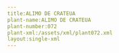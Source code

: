 ```yaml
---
title:ALIMO DE CRATEUA
plant-name:ALIMO DE CRATEUA
plant-number:072
plant-xml:/assets/xml/plant072.xml
layout:single-xml
---
```

